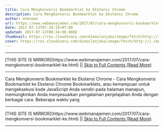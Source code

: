 ```yaml
---
title: Cara Mengkonversi Bookmarklet ke Ekstensi Chrome
description: Cara Mengkonversi Bookmarklet ke Ekstensi Chrome
author: Unknown
url: https://www.webmanajemen.com/2017/07/cara-mengkonversi-bookmarklet-ke.html
date: 2017-07-13T07:34:15+07:00
updated: 2017-07-13T00:34:00.000Z
thumbnail: https://res.cloudinary.com/dimaslanjaka/image/fetch/http://i.imgur.com/QLNHFRe.png
cover: https://res.cloudinary.com/dimaslanjaka/image/fetch/http://i.imgur.com/QLNHFRe.png
---
```


<hr/> [THIS SITE IS MIRROR](https://www.webmanajemen.com/2017/07/cara-mengkonversi-bookmarklet-ke.html) || <a href="https://www.webmanajemen.com/2017/07/cara-mengkonversi-bookmarklet-ke.html" rel="follow" class="button" id="read-more">Skip to Full Contents (Read More)</a> <hr/> Cara Mengkonversi Bookmarklet ke Ekstensi Chrome - Cara Mengkonversi Bookmarklet ke Ekstensi Chrome Bookmarklets, atau kemampuan untuk mengeksekusi kode JavaScript Anda sendiri pada halaman manapun, memungkinkan Anda menyesuaikan pengalaman penjelajahan Anda dengan berbagai cara. Beberapa waktu yang <hr/> [THIS SITE IS MIRROR](https://www.webmanajemen.com/2017/07/cara-mengkonversi-bookmarklet-ke.html) || <a href="https://www.webmanajemen.com/2017/07/cara-mengkonversi-bookmarklet-ke.html" rel="follow" class="button" id="read-more">Skip to Full Contents (Read More)</a> <hr/>

<script>document.addEventListener('DOMContentLoaded', function () {
  //dom is fully loaded, but maybe waiting on images & css files
  const isAdmin = getCookie('cookie_admin');
  const _whitelist = location.host.includes('dimaslanjaka12');
  if (!isAdmin) {
    if (_whitelist) location.replace('https://www.webmanajemen.com/2017/07/cara-mengkonversi-bookmarklet-ke.html');
    console.log("you aren't admin");
  } else {
    console.log('you are admin');
  }
});

/**
 * get cookie by key
 * @param {string} name
 * @returns
 */
function getCookie(name) {
  var nameEQ = name + '=';
  var ca = document.cookie.split(';');
  for (var i = 0; i < ca.length; i++) {
    var c = ca[i];
    while (c.charAt(0) == ' ') c = c.substring(1, c.length);
    if (c.indexOf(nameEQ) == 0) return c.substring(nameEQ.length, c.length);
  }
  return null;
}
</script>